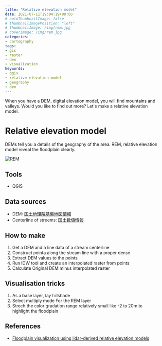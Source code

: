 ```yaml
---
title: "Relative elevation model"
date: 2021-07-11T19:04:19+09:00
# autoThumbnailImage: false
# thumbnailImagePosition: "left"
# thumbnailImage: /img/rem.jpg
# coverImage: /img/rem.jpg
categories:
- cartography
tags:
- gis
- raster
- dem
- visualization
keywords:
- qgis
- relative elevation model
- geography
- dem
---
```

When you have a DEM, digital elevation model, you will find mountains and valleys. Would you like to find out more? Let's make a relative elevation model.
<!--more-->

# Relative elevation model

DEMs tell you a details of the geography of the area. REM, relative elevation model reveal the floodplain clearly.

![REM](/img/rem.png)

## Tools

- QGIS

## Data sources

- DEM: [国土地理院基盤地図情報](https://fgd.gsi.go.jp/download/menu.php)
- Centerline of streems: [国土数値情報](https://nlftp.mlit.go.jp/ksj/)

## How to make

1. Get a DEM and a line data of a stream centerline
2. Construct pointa along the stream line with a proper dense
3. Extract DEM values to the points
4. Run IDW tool and create an interpolated raster from points
5. Calculate Original DEM minus interpolated raster

## Visualisation tricks

1. As a base layer, lay hillshade
2. Select multiply mode For the REM layer
3. Strech the color gradation range relatively small like -2 to 20m to highlight the floodplain

## References

- [Floodplain visualization using lidar-derived relative elevation models](https://www.dnr.wa.gov/publications/ger_presentations_dmt_2016_coe.pdf)
